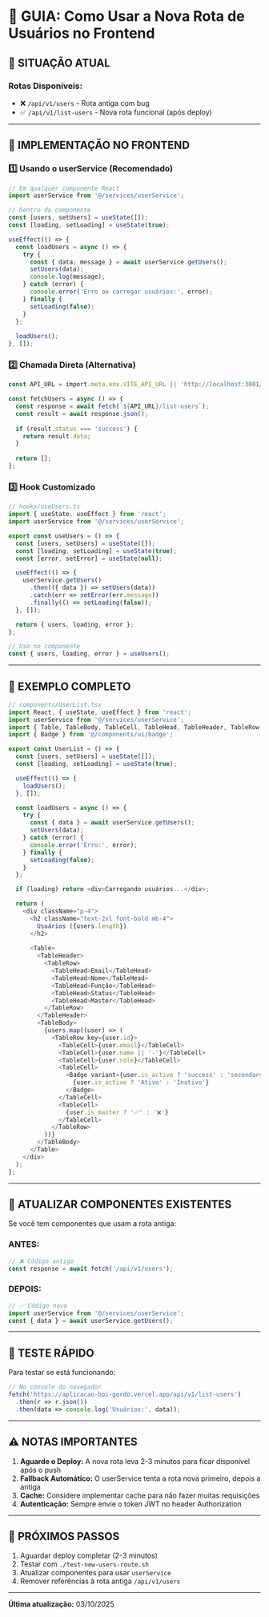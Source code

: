 # 📖 GUIA: Como Usar a Nova Rota de Usuários no Frontend

## 🔄 SITUAÇÃO ATUAL

### Rotas Disponíveis:
- ❌ `/api/v1/users` - Rota antiga com bug
- ✅ `/api/v1/list-users` - Nova rota funcional (após deploy)

---

## 🎯 IMPLEMENTAÇÃO NO FRONTEND

### 1️⃣ **Usando o userService (Recomendado)**

```typescript
// Em qualquer componente React
import userService from '@/services/userService';

// Dentro do componente
const [users, setUsers] = useState([]);
const [loading, setLoading] = useState(true);

useEffect(() => {
  const loadUsers = async () => {
    try {
      const { data, message } = await userService.getUsers();
      setUsers(data);
      console.log(message);
    } catch (error) {
      console.error('Erro ao carregar usuários:', error);
    } finally {
      setLoading(false);
    }
  };
  
  loadUsers();
}, []);
```

### 2️⃣ **Chamada Direta (Alternativa)**

```typescript
const API_URL = import.meta.env.VITE_API_URL || 'http://localhost:3001/api/v1';

const fetchUsers = async () => {
  const response = await fetch(`${API_URL}/list-users`);
  const result = await response.json();
  
  if (result.status === 'success') {
    return result.data;
  }
  
  return [];
};
```

### 3️⃣ **Hook Customizado**

```typescript
// hooks/useUsers.ts
import { useState, useEffect } from 'react';
import userService from '@/services/userService';

export const useUsers = () => {
  const [users, setUsers] = useState([]);
  const [loading, setLoading] = useState(true);
  const [error, setError] = useState(null);

  useEffect(() => {
    userService.getUsers()
      .then(({ data }) => setUsers(data))
      .catch(err => setError(err.message))
      .finally(() => setLoading(false));
  }, []);

  return { users, loading, error };
};

// Uso no componente
const { users, loading, error } = useUsers();
```

---

## 📝 EXEMPLO COMPLETO

```typescript
// components/UserList.tsx
import React, { useState, useEffect } from 'react';
import userService from '@/services/userService';
import { Table, TableBody, TableCell, TableHead, TableHeader, TableRow } from '@/components/ui/table';
import { Badge } from '@/components/ui/badge';

export const UserList = () => {
  const [users, setUsers] = useState([]);
  const [loading, setLoading] = useState(true);

  useEffect(() => {
    loadUsers();
  }, []);

  const loadUsers = async () => {
    try {
      const { data } = await userService.getUsers();
      setUsers(data);
    } catch (error) {
      console.error('Erro:', error);
    } finally {
      setLoading(false);
    }
  };

  if (loading) return <div>Carregando usuários...</div>;

  return (
    <div className="p-4">
      <h2 className="text-2xl font-bold mb-4">
        Usuários ({users.length})
      </h2>
      
      <Table>
        <TableHeader>
          <TableRow>
            <TableHead>Email</TableHead>
            <TableHead>Nome</TableHead>
            <TableHead>Função</TableHead>
            <TableHead>Status</TableHead>
            <TableHead>Master</TableHead>
          </TableRow>
        </TableHeader>
        <TableBody>
          {users.map((user) => (
            <TableRow key={user.id}>
              <TableCell>{user.email}</TableCell>
              <TableCell>{user.name || '-'}</TableCell>
              <TableCell>{user.role}</TableCell>
              <TableCell>
                <Badge variant={user.is_active ? 'success' : 'secondary'}>
                  {user.is_active ? 'Ativo' : 'Inativo'}
                </Badge>
              </TableCell>
              <TableCell>
                {user.is_master ? '✅' : '❌'}
              </TableCell>
            </TableRow>
          ))}
        </TableBody>
      </Table>
    </div>
  );
};
```

---

## 🔧 ATUALIZAR COMPONENTES EXISTENTES

Se você tem componentes que usam a rota antiga:

### ANTES:
```typescript
// ❌ Código antigo
const response = await fetch('/api/v1/users');
```

### DEPOIS:
```typescript
// ✅ Código novo
import userService from '@/services/userService';
const { data } = await userService.getUsers();
```

---

## 🧪 TESTE RÁPIDO

Para testar se está funcionando:

```javascript
// No console do navegador
fetch('https://aplicacao-boi-gordo.vercel.app/api/v1/list-users')
  .then(r => r.json())
  .then(data => console.log('Usuários:', data));
```

---

## ⚠️ NOTAS IMPORTANTES

1. **Aguarde o Deploy:** A nova rota leva 2-3 minutos para ficar disponível após o push
2. **Fallback Automático:** O userService tenta a rota nova primeiro, depois a antiga
3. **Cache:** Considere implementar cache para não fazer muitas requisições
4. **Autenticação:** Sempre envie o token JWT no header Authorization

---

## 🚀 PRÓXIMOS PASSOS

1. Aguardar deploy completar (2-3 minutos)
2. Testar com `./test-new-users-route.sh`
3. Atualizar componentes para usar `userService`
4. Remover referências à rota antiga `/api/v1/users`

---

**Última atualização:** 03/10/2025
